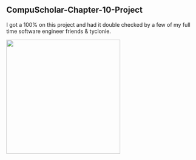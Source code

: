 ## CompuScholar-Chapter-10-Project
I got a 100% on this project and had it double checked by a few of my full time software engineer friends &amp; tyclonie.







<img height="300" src="https://encrypted-tbn0.gstatic.com/images?q=tbn:ANd9GcTzd0gkovTt1dSwlRdZlPtW028MCjdDdhN0Xg&usqp=CAU"></code>
